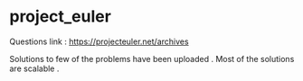# project_euler

Questions link : https://projecteuler.net/archives

Solutions to few of the problems have been uploaded . Most of the solutions are scalable . 
